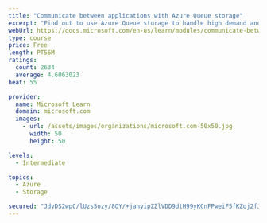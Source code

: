 ```yaml
---
title: "Communicate between applications with Azure Queue storage"
excerpt: "Find out to use Azure Queue storage to handle high demand and improve resilience in your distributed applications."
webUrl: https://docs.microsoft.com/en-us/learn/modules/communicate-between-apps-with-azure-queue-storage/
type: course
price: Free
length: PT56M
ratings:
  count: 2634
  average: 4.6063023
heat: 55

provider:
  name: Microsoft Learn
  domain: microsoft.com
  images:
    - url: /assets/images/organizations/microsoft.com-50x50.jpg
      width: 50
      height: 50

levels:
  - Intermediate

topics:
  - Azure
  - Storage

secured: "JdvDS2wpC/lUzs5ozy/8OY/+janyipZZlVDD9dtH99yKCnFPweiF5fKZoj2fJZm7FtUYk/HAiTVtciV4KiqzuZgdT9hkZZavW18HjIETUBiMMtV6Txf9MNinUUO3cQEP/xPCwU8W+NDNaN30uM+vCcSxL1JHrhPVSE4CWkgRNgvd66PytWNrRZaA0xkuLBB3TT0COSjl0wmBaTk5qVqQb/ebfBeBoPxDludr4TfYNly1qlbD34Ltet43eO5qJx3AA6zVjd4oy66JrNPCt1prVxya3pjJCPD2qMkmUhkB7GApMO0NHQX36eXkwiG2F8mEgalDTuTceVFTOGpdnxG5u61uEIhk50R14QgwFYf/p4cH1jsb6teEnTc2W5gm/L7/yJ48mlbxOPI0etpv9MdYuBbBoFxuySPKqB4S4GwjXVI=;FxK6VbcpyFnA5PXNmNcNzQ=="
---
```


